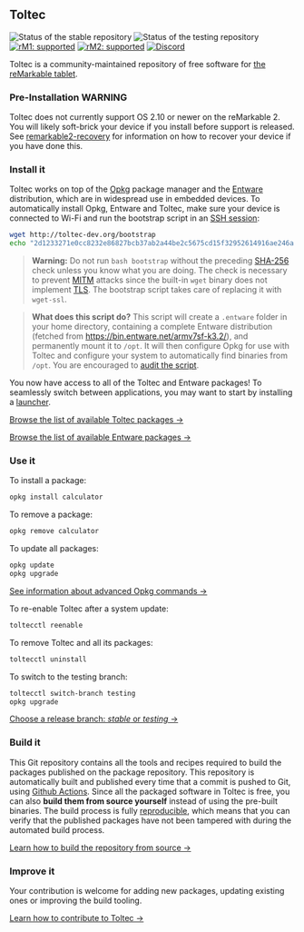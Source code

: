 ## Toltec

![Status of the stable repository](https://github.com/toltec-dev/toltec/workflows/stable/badge.svg)
![Status of the testing repository](https://github.com/toltec-dev/toltec/workflows/testing/badge.svg)
[![rM1: supported](https://img.shields.io/badge/rM1-supported-green)](https://remarkable.com/store/remarkable)
[![rM2: supported](https://img.shields.io/badge/rM2-supported-green)](https://remarkable.com/store/remarkable-2)
[![Discord](https://img.shields.io/discord/385916768696139794.svg?label=reMarkable&logo=discord&logoColor=ffffff&color=7389D8&labelColor=6A7EC2)](https://discord.gg/ATqQGfu)

Toltec is a community-maintained repository of free software for [the reMarkable tablet](https://remarkable.com/).

### Pre-Installation WARNING
Toltec does not currently support OS 2.10 or newer on the reMarkable 2. You will likely soft-brick your device if you install before support is released. See [remarkable2-recovery](https://github.com/ddvk/remarkable2-recovery) for information on how to recover your device if you have done this.

### Install it

Toltec works on top of the [Opkg](https://code.google.com/archive/p/opkg/) package manager and the [Entware](https://github.com/Entware/Entware) distribution, which are in widespread use in embedded devices.
To automatically install Opkg, Entware and Toltec, make sure your device is connected to Wi-Fi and run the bootstrap script in an [SSH session](https://remarkablewiki.com/tech/ssh):

```sh
wget http://toltec-dev.org/bootstrap
echo "2d1233271e0cc8232e86827bcb37ab2a44be2c5675cd15f32952614916ae246a  bootstrap" | sha256sum -c && bash bootstrap
```

> **Warning:**
> Do not run `bash bootstrap` without the preceding [SHA-256](https://en.wikipedia.org/wiki/SHA-2) check unless you know what you are doing.
> The check is necessary to prevent [MITM](https://en.wikipedia.org/wiki/Man-in-the-middle_attack) attacks since the built-in `wget` binary does not implement [TLS](https://en.wikipedia.org/wiki/Transport_Layer_Security). The bootstrap script takes care of replacing it with `wget-ssl`.

> **What does this script do?**
> This script will create a `.entware` folder in your home directory, containing a complete Entware distribution (fetched from <https://bin.entware.net/armv7sf-k3.2/>), and permanently mount it to `/opt`.
> It will then configure Opkg for use with Toltec and configure your system to automatically find binaries from `/opt`.
> You are encouraged to [audit the script](scripts/bootstrap/bootstrap).

You now have access to all of the Toltec and Entware packages!
To seamlessly switch between applications, you may want to start by installing a [launcher](https://toltec-dev.org/stable#section-launchers).

[Browse the list of available Toltec packages →](https://toltec-dev.org/stable)

[Browse the list of available Entware packages →](https://bin.entware.net/armv7sf-k3.2/Packages.html)

### Use it

To install a package:

```sh
opkg install calculator
```

To remove a package:

```sh
opkg remove calculator
```

To update all packages:

```sh
opkg update
opkg upgrade
```

[See information about advanced Opkg commands →](https://openwrt.org/docs/guide-user/additional-software/opkg)

To re-enable Toltec after a system update:

```sh
toltecctl reenable
```

To remove Toltec and all its packages:

```sh
toltecctl uninstall
```

To switch to the testing branch:

```sh
toltecctl switch-branch testing
opkg upgrade
```

[Choose a release branch: _stable_ or _testing_ →](docs/branches.md)

### Build it

This Git repository contains all the tools and recipes required to build the packages published on the package repository.
This repository is automatically built and published every time that a commit is pushed to Git, using [Github Actions](https://docs.github.com/en/actions).
Since all the packaged software in Toltec is free, you can also **build them from source yourself** instead of using the pre-built binaries.
The build process is fully [reproducible](https://reproducible-builds.org/), which means that you can verify that the published packages have not been tampered with during the automated build process.

[Learn how to build the repository from source →](docs/building.md)

### Improve it

Your contribution is welcome for adding new packages, updating existing ones or improving the build tooling.

[Learn how to contribute to Toltec →](docs/contributing.md)
